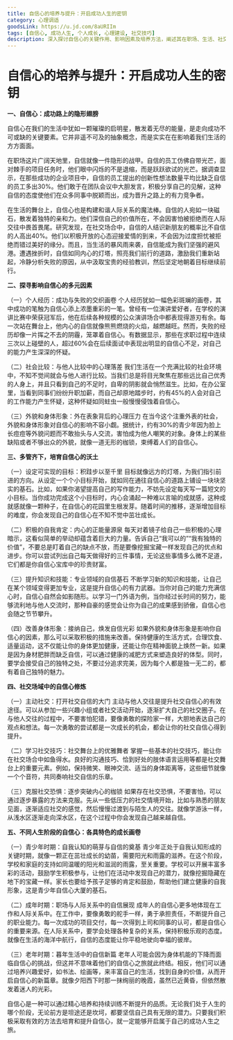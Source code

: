 ```yaml
---
title: 自信心的培养与提升：开启成功人生的密钥
category: 心理调适
goodsLink: https://u.jd.com/8aURIIm
tags: [自信心, 成功人生, 个人成长, 心理建设, 社交技巧]
description: 深入探讨自信心的关键作用、影响因素及培养方法，阐述其在职场、生活、社交等不同场景的重要性，助力读者开启成功人生。
---
```


# 自信心的培养与提升：开启成功人生的密钥

**一、自信心：成功路上的隐形翅膀**

自信心在我们的生活中犹如一颗璀璨的启明星，散发着无尽的能量，是走向成功不可或缺的关键要素。它并非遥不可及的抽象概念，而是实实在在影响着我们生活的方方面面。

在职场这片广阔天地里，自信就像一件隐形的战甲。自信的员工仿佛自带光芒，面对棘手的项目任务时，他们眼中闪烁的不是退缩，而是跃跃欲试的光芒。据调查显示，在那些成功的企业项目中，自信的员工提出的创新性想法数量平均比缺乏自信的员工多出30%。他们敢于在团队会议中大胆发言，积极分享自己的见解，这种自信的态度使他们在众多同事中脱颖而出，成为晋升之路上的有力竞争者。

在生活的舞台上，自信心也是构建和谐人际关系的魔法棒。自信的人宛如一块磁石，散发着独特的亲和力。他们深信自己的价值所在，不会因害怕被拒绝而在人际交往中畏首畏尾。研究发现，在社交场合中，自信的人结识新朋友的概率比不自信的人高出40%。他们以积极开放的心态迎接爱情的到来，不会因为过度担忧被拒绝而错过美好的缘分。而且，当生活的暴风雨来袭，自信能成为我们坚强的避风港。遭遇挫折时，自信如同内心的灯塔，照亮我们前行的道路，激励我们重新站起，冷静分析失败的原因，从中汲取宝贵的经验教训，然后坚定地朝着目标继续前行。

**二、探寻影响自信心的多元因素**

（一）个人经历：成功与失败的交织画卷
个人经历犹如一幅色彩斑斓的画卷，其中成功的笔触为自信心添上浓墨重彩的一笔。曾经有一位演讲爱好者，在学校的演讲比赛中荣获冠军后，他在后续各种规模的公众演讲场合中都表现得游刃有余。每一次站在舞台上，他内心的自信就像熊熊燃烧的火焰，越燃越旺。然而，失败的经历却像一片挥之不去的阴霾，笼罩着自信心。有数据显示，那些在求职过程中连续三次以上碰壁的人，超过60%会在后续面试中表现出明显的自信心不足，对自己的能力产生深深的怀疑。

（二）社会比较：与他人比较中的心理落差
我们生活在一个充满比较的社会环境中，不知不觉间就会与他人进行比较。当我们总是将目光聚焦在那些远比自己优秀的人身上，并且只看到自己的不足时，自卑的阴影就会悄然滋生。比如，在办公室里，当看到同事们纷纷升职加薪，而自己却原地踏步时，约有45%的人会对自己的工作能力产生怀疑，这种怀疑如同蛀虫一般慢慢侵蚀着自信心。

（三）外貌和身体形象：外在表象背后的心理压力
在当今这个注重外表的社会，外貌和身体形象对自信心的影响不容小觑。据统计，约有30%的青少年因为脸上长痘痘等外貌问题而不敢抬头与人交流，害怕成为他人嘲笑的对象。身体上的某些缺陷或者不够出众的外貌，就像一道无形的枷锁，束缚着人们的自信心。

**三、多管齐下，培育自信心的沃土**

（一）设定可实现的目标：积跬步以至千里
目标就像远方的灯塔，为我们指引前进的方向。从设定一个个小目标开始，就如同在通往自信心的道路上铺设一块块坚实的基石。比如，如果你渴望提高自己的写作能力，不妨先设定每天写一篇短文的小目标。当你成功完成这个小目标时，内心会涌起一种难以言喻的成就感，这种成就感就像一颗种子，在自信心的花园里生根发芽。随着时间的推移，逐渐增加目标的难度，你会发现自己的自信心在不知不觉中茁壮成长。

（二）积极的自我肯定：内心的正能量源泉
每天对着镜子给自己一些积极的心理暗示，这看似简单的举动却蕴含着巨大的力量。告诉自己“我可以的”“我有独特的价值”，不要总是盯着自己的缺点不放，而是要像挖掘宝藏一样发现自己的优点和进步。你可以尝试列出自己每天做得好的三件事情，无论这些事情多么微不足道，它们都是你自信心宝库中的珍贵财富。

（三）提升知识和技能：专业领域的自信基石
不断学习新的知识和技能，让自己在某个领域变得更加专业，这是提升自信心的有力武器。当你对自己的能力充满信心时，自信心自然会如影随形。以学习一门外语为例，当你经过长时间的努力，能够流利地与他人交流时，那种自豪的感觉会让你为自己的成果感到骄傲，自信心也会随之节节攀升。

（四）改善身体形象：接纳自己，焕发自信光彩
如果外貌和身体形象是影响你自信心的因素，那么可以采取积极的措施来改善。保持健康的生活方式，合理饮食、适量运动，这不仅能让你的身体更加健康，还能让你在精神面貌上焕然一新。如果是因为身材肥胖而缺乏自信，可以通过健康的减肥方式来塑造良好的体型。同时，要学会接受自己的独特之处，不要过分追求完美，因为每个人都是独一无二的，都有着自己独特的魅力。

**四、社交场域中的自信心修炼**

（一）主动社交：打开社交自信的大门
主动与他人交往是提升社交自信心的有效途径。可以从参加一些兴趣小组或者社交活动开始，逐渐扩大自己的社交圈子。在与他人交往的过程中，不要害怕犯错，要像勇敢的探险家一样，大胆地表达自己的观点和想法。每一次勇敢的尝试都是一次成长的机会，都会让你的社交自信心得到提升。

（二）学习社交技巧：社交舞台上的优雅舞者
掌握一些基本的社交技巧，能让你在社交场合中如鱼得水。良好的沟通技巧、恰到好处的肢体语言运用等都是社交舞台上的重要元素。例如，保持微笑、眼神交流、适当的身体距离等，这些细节就像一个个音符，共同奏响社交自信的乐章。

（三）克服社交恐惧：逐步突破内心的枷锁
如果存在社交恐惧，不要害怕，可以通过逐步暴露的方法来克服。先从一些低压力的社交情境开始，比如与熟悉的朋友见面，逐渐适应社交的感觉，然后慢慢过渡到与陌生人的交往。就像学游泳一样，从浅水区逐渐走向深水区，在这个过程中你会发现自己越来越自信。

**五、不同人生阶段的自信心：各具特色的成长画卷**

（一）青少年时期：自我认知的萌芽与自信的奠基
青少年正处于自我认知形成的关键时期，就像一颗正在茁壮成长的幼苗，需要阳光和雨露的滋养。在这个阶段，学校和家庭的支持如同温暖的阳光和滋润的雨露，至关重要。学校可以开展丰富多彩的活动，鼓励学生积极参与，让他们在活动中发现自己的潜力，就像挖掘隐藏在地下的宝藏一样。家长也要给予孩子足够的肯定和鼓励，帮助他们建立健康的自我形象，这是青少年自信心大厦的基石。

（二）成年时期：职场与人际关系中的自信展现
成年人的自信心更多地体现在工作和人际关系中。在工作中，要像勇敢的舵手一样，勇于承担责任，不断提升自己的职业能力。每一次成功的项目交付，每一次得到上司和同事的认可，都是自信心的重要来源。在人际关系中，要学会处理各种复杂的关系，保持积极乐观的态度。就像在生活的海洋中航行，自信的态度能让你平稳地驶向幸福的彼岸。

（三）老年时期：暮年生活中的自信新篇
老年人可能会因为身体机能的下降而面临自信心的挑战，但这并不意味着他们的自信心之旅就此终结。相反，他们可以通过培养兴趣爱好，如书法、绘画等，来丰富自己的生活，找到自身的价值，从而开启自信心的新篇章。就像夕阳西下时那一抹绚丽的晚霞，虽然已近黄昏，但依然散发着迷人的光彩。

自信心是一种可以通过精心培养和持续训练不断提升的品质。无论我们处于人生的哪个阶段，无论前方是坦途还是坎坷，都要坚信自己具有无限的潜力。只要我们积极采取有效的方法去培育和提升自信心，就一定能够开启属于自己的成功人生之旅。